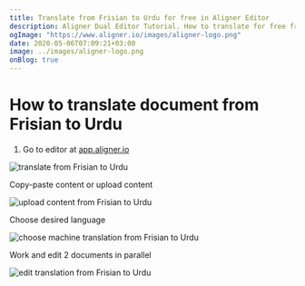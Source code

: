 ```yaml
---
title: Translate from Frisian to Urdu for free in Aligner Editor
description: Aligner Dual Editor Tutorial. How to translate for free from Frisian to Urdu. Aligner is multilingual document management platform. 
ogImage: "https://www.aligner.io/images/aligner-logo.png"
date: 2020-05-06T07:09:21+03:00
image: ../images/aligner-logo.png
onBlog: true
---
```


# How to translate document from Frisian to Urdu

1. Go to editor at [app.aligner.io](https://app.aligner.io "Aligner App web page")

![translate from Frisian to Urdu](../aligner-blank-editor.png "translate from Frisian to Urdu")

Copy-paste content or upload content

![upload content from Frisian to Urdu](../aligner-uploaded-document.png "upload content from Frisian to Urdu")

Choose desired language

![choose machine translation from Frisian to Urdu](../aligner-language-dropdown.png "choose machine translation from Frisian to Urdu")

Work and edit 2 documents in parallel

![edit translation from Frisian to Urdu](../aligner-double-sitded-editor.png "edit translation from Frisian to Urdu")

